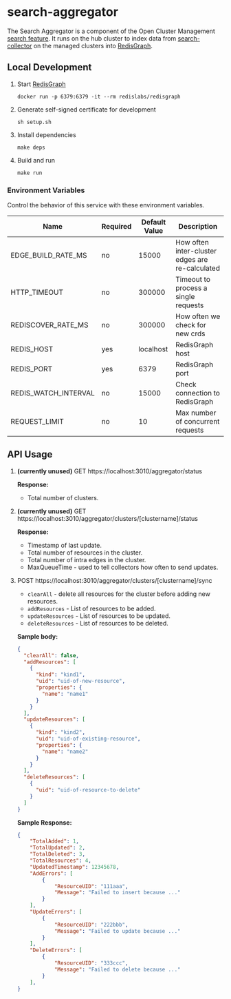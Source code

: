 # search-aggregator
The Search Aggregator is a component of the Open Cluster Management [search feature](https://github.com/open-cluster-management/search/blob/main/feature-spec/search.md#feature-summary). It runs on the hub cluster to index data from [search-collector](https://github.com/open-cluster-management/search-collector) on the managed clusters into [RedisGraph](https://oss.redislabs.com/redisgraph/).


## Local Development

1. Start [RedisGraph](https://oss.redislabs.com/redisgraph/)
    ```
    docker run -p 6379:6379 -it --rm redislabs/redisgraph
    ```
2. Generate self-signed certificate for development
   ```
   sh setup.sh
   ```
3. Install dependencies
    ```
    make deps
    ```
4. Build and run
    ```
    make run
    ```

### Environment Variables
Control the behavior of this service with these environment variables.

Name                | Required | Default Value | Description
----                | -------- | ------------- | -----------
EDGE_BUILD_RATE_MS  | no       | 15000         | How often inter-cluster edges are re-calculated
HTTP_TIMEOUT        | no       | 300000        | Timeout to process a single requests
REDISCOVER_RATE_MS  | no       | 300000        | How often we check for new crds
REDIS_HOST          | yes      | localhost     | RedisGraph host
REDIS_PORT          | yes      | 6379          | RedisGraph port
REDIS_WATCH_INTERVAL| no       | 15000         | Check connection to RedisGraph
REQUEST_LIMIT       | no       | 10            | Max number of concurrent requests


## API Usage

1. **(currently unused)** GET https://localhost:3010/aggregator/status

    **Response:**
    - Total number of clusters.

2. **(currently unused)** GET https://localhost:3010/aggregator/clusters/[clustername]/status

    **Response:**
    - Timestamp of last update.
    - Total number of resources in the cluster.
    - Total number of intra edges in the cluster.
    - MaxQueueTime - used to tell collectors how often to send updates.

3. POST https://localhost:3010/aggregator/clusters/[clustername]/sync

    - `clearAll` - delete all resources for the cluster before adding new resources.
    - `addResources` - List of resources to be added.
    - `updateResources` - List of resources to be updated.
    - `deleteResources` - List of resources to be deleted.

    **Sample body:**
    ```json
    {
      "clearAll": false,
      "addResources": [
        {
          "kind": "kind1",
          "uid": "uid-of-new-resource",
          "properties": {
            "name": "name1"
          }
        }
      ],
      "updateResources": [
        {
          "kind": "kind2",
          "uid": "uid-of-existing-resource",
          "properties": {
            "name": "name2"
          }
        }
      ],
      "deleteResources": [
        {
          "uid": "uid-of-resource-to-delete"
        }
      ]
    }
    ```

    **Sample Response:**
    ```json
    {
        "TotalAdded": 1,
        "TotalUpdated": 2,
        "TotalDeleted": 3,
        "TotalResources": 4,
        "UpdatedTimestamp": 12345678,
        "AddErrors": [
            {
                "ResourceUID": "111aaa",
                "Message": "Failed to insert because ..."
            }
        ],
        "UpdateErrors": [
            {
                "ResourceUID": "222bbb",
                "Message": "Failed to update because ..."
            }
        ],
        "DeleteErrors": [
            {
                "ResourceUID": "333ccc",
                "Message": "Failed to delete because ..."
            }
        ],
    }
    ```
